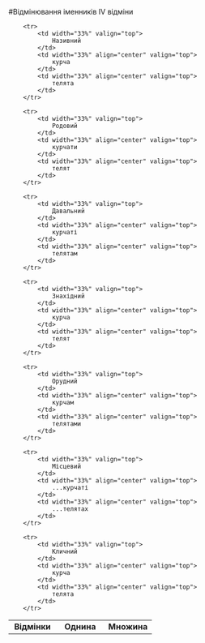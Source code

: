 #Вiдмiнювання iменникiв IV вiдмiни


<table style="width: 60%;" align="center">
    <body>
        <tr>
            <td width="33%" align="center" valign="top">
                <b>Відмінки</b>
            </td>  
            <td width="33%" align="center" valign="top">
                <b>Однина</b>
            </td>
            <td width="33%" align="center" valign="top">
                <b>Множина</b>
            </td>                     
        </tr>

        <tr>
        	<td width="33%" valign="top">
                Називний
            </td>
            <td width="33%" align="center" valign="top">
                курча
            </td>
            <td width="33%" align="center" valign="top">
                телята
            </td>                 
        </tr>

        <tr>
        	<td width="33%" valign="top">
                Родовий
            </td>
            <td width="33%" align="center" valign="top">
                курчати
            </td>
            <td width="33%" align="center" valign="top">
                телят
            </td>                 
        </tr>

        <tr>
        	<td width="33%" valign="top">
                Давальний
            </td>
            <td width="33%" align="center" valign="top">
                курчаті
            </td>
            <td width="33%" align="center" valign="top">
                телятам
            </td>                 
        </tr>

        <tr>
        	<td width="33%" valign="top">
                Знахідний
            </td>
            <td width="33%" align="center" valign="top">
                курча
            </td>
            <td width="33%" align="center" valign="top">
                телят
            </td>              
        </tr>

        <tr>
        	<td width="33%" valign="top">
                Орудний
            </td>
            <td width="33%" align="center" valign="top">
                курчам
            </td>
            <td width="33%" align="center" valign="top">
                телятами
            </td>            
        </tr>

        <tr>
        	<td width="33%" valign="top">
                Місцевий
            </td>
            <td width="33%" align="center" valign="top">
                ...курчаті
            </td>
            <td width="33%" align="center" valign="top">
                ...телятах
            </td>                
        </tr>

        <tr>
        	<td width="33%" valign="top">
                Кличний
            </td>
            <td width="33%" align="center" valign="top">
                курча
            </td>
            <td width="33%" align="center" valign="top">
                телята
            </td>                
        </tr>
</body>
</table>